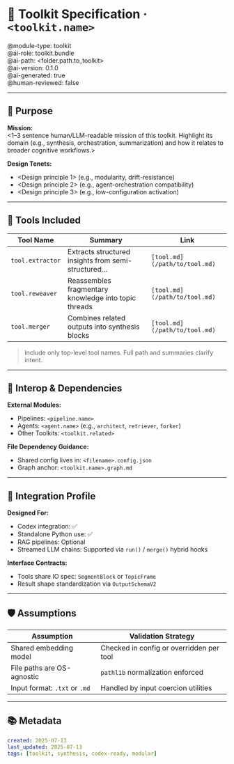 # 🧵 Toolkit Specification · `<toolkit.name>`  

@module-type: toolkit  
@ai-role: toolkit.bundle  
@ai-path: <folder.path.to_toolkit>  
@ai-version: 0.1.0  
@ai-generated: true  
@human-reviewed: false

---

## 🧠 Purpose

**Mission:**  
<1–3 sentence human/LLM-readable mission of this toolkit. Highlight its domain (e.g., synthesis, orchestration, summarization) and how it relates to broader cognitive workflows.>

**Design Tenets:**  

- <Design principle 1> (e.g., modularity, drift-resistance)
- <Design principle 2> (e.g., agent-orchestration compatibility)
- <Design principle 3> (e.g., low-configuration activation)

---

## 🧰 Tools Included

| Tool Name         | Summary                                              | Link                          |
|-------------------|------------------------------------------------------|-------------------------------|
| `tool.extractor`  | Extracts structured insights from semi-structured…   | `[tool.md](/path/to/tool.md)` |
| `tool.reweaver`   | Reassembles fragmentary knowledge into topic threads | `[tool.md](/path/to/tool.md)` |
| `tool.merger`     | Combines related outputs into synthesis blocks       | `[tool.md](/path/to/tool.md)` |

> Include only top-level tool names. Full path and summaries clarify intent.

---

## 🔗 Interop & Dependencies

**External Modules:**  

- Pipelines: `<pipeline.name>`  
- Agents: `<agent.name>` (e.g., `architect`, `retriever`, `forker`)  
- Other Toolkits: `<toolkit.related>`

**File Dependency Guidance:**  

- Shared config lives in: `<filename>.config.json`  
- Graph anchor: `<toolkit.name>.graph.md`  

---

## 🧩 Integration Profile

**Designed For:**  

- Codex integration: ✅  
- Standalone Python use: ✅  
- RAG pipelines: Optional  
- Streamed LLM chains: Supported via `run()` / `merge()` hybrid hooks  

**Interface Contracts:**  

- Tools share IO spec: `SegmentBlock` or `TopicFrame`  
- Result shape standardization via `OutputSchemaV2`

---

## 🛡️ Assumptions

| Assumption                    | Validation Strategy                                   |
|-------------------------------|-------------------------------------------------------|
| Shared embedding model        | Checked in config or overridden per tool              |
| File paths are OS-agnostic    | `pathlib` normalization enforced                      |
| Input format: `.txt` or `.md` | Handled by input coercion utilities                   |

---

## 📚 Metadata

```yaml
created: 2025-07-13
last_updated: 2025-07-13
tags: [toolkit, synthesis, codex-ready, modular]
```
